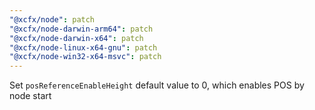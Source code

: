 ```yaml
---
"@xcfx/node": patch
"@xcfx/node-darwin-arm64": patch
"@xcfx/node-darwin-x64": patch
"@xcfx/node-linux-x64-gnu": patch
"@xcfx/node-win32-x64-msvc": patch
---
```


Set `posReferenceEnableHeight` default value to 0, which enables POS by node start
